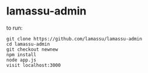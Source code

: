 # lamassu-admin

to run:

    git clone https://github.com/lamassu/lamassu-admin
    cd lamassu-admin
    git checkout newnew
    npm install
    node app.js
    visit localhost:3000